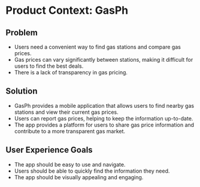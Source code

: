 # Product Context: GasPh

## Problem

- Users need a convenient way to find gas stations and compare gas prices.
- Gas prices can vary significantly between stations, making it difficult for users to find the best deals.
- There is a lack of transparency in gas pricing.

## Solution

- GasPh provides a mobile application that allows users to find nearby gas stations and view their current gas prices.
- Users can report gas prices, helping to keep the information up-to-date.
- The app provides a platform for users to share gas price information and contribute to a more transparent gas market.

## User Experience Goals

- The app should be easy to use and navigate.
- Users should be able to quickly find the information they need.
- The app should be visually appealing and engaging.
